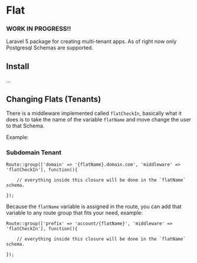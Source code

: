 # Flat

### WORK IN PROGRESS!!

Laravel 5 package for creating multi-tenant apps. As of right now only Postgresql Schemas are supported.

## Install

...


## Changing Flats (Tenants)

There is a middleware implemented called `flatCheckIn`, basically what it does is to take the name of the variable `flatName` and move change the user to that Schema.

Example:

### Subdomain Tenant

    Route::group(['domain' => '{flatName}.domain.com', 'middleware' => 'flatCheckIn'], function(){

        // everything inside this closure will be done in the `flatName` schema.

    });

Because the `flatName` variable is assigned in the route, you can add that variable to any route group that fits your need, example:

    Route::group(['prefix' => 'account/{flatName}', 'middleware' => 'flatCheckIn'], function(){

        // everything inside this closure will be done in the `flatName` schema.

    });